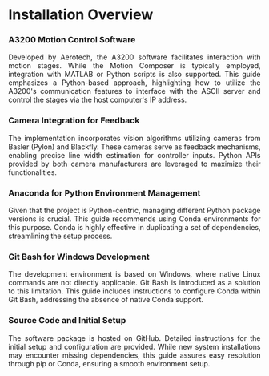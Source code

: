 # Installation Overview

### A3200 Motion Control Software

<p align="justify">Developed by Aerotech, the A3200 software facilitates interaction with motion stages. While the Motion Composer is typically employed, integration with MATLAB or Python scripts is also supported. This guide emphasizes a Python-based approach, highlighting how to utilize the A3200's communication features to interface with the ASCII server and control the stages via the host computer's IP address.</p>

### Camera Integration for Feedback

<p align="justify">The implementation incorporates vision algorithms utilizing cameras from Basler (Pylon) and Blackfly. These cameras serve as feedback mechanisms, enabling precise line width estimation for controller inputs. Python APIs provided by both camera manufacturers are leveraged to maximize their functionalities.</p>

### Anaconda for Python Environment Management

<p align="justify">Given that the project is Python-centric, managing different Python package versions is crucial. This guide recommends using Conda environments for this purpose. Conda is highly effective in duplicating a set of dependencies, streamlining the setup process.</p>

### Git Bash for Windows Development

<p align="justify">The development environment is based on Windows, where native Linux commands are not directly applicable. Git Bash is introduced as a solution to this limitation. This guide includes instructions to configure Conda within Git Bash, addressing the absence of native Conda support.</p>

### Source Code and Initial Setup

<p align="justify">The software package is hosted on GitHub. Detailed instructions for the initial setup and configuration are provided. While new system installations may encounter missing dependencies, this guide assures easy resolution through pip or Conda, ensuring a smooth environment setup.</p>

